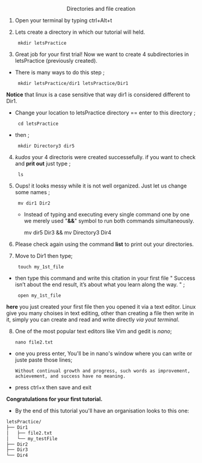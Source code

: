 <p style="text-align: center;">Directories and file creation</p>



1. Open your terminal by typing ctrl+Alt+t
2. Lets create a directory in which our tutorial will held. 

        mkdir letsPractice
        
3. Great job for your first trial! Now we want to create 4 subdirectories in letsPractice (previously created).
 - There is many ways to do this step ;
 
        mkdir letsPractice/dir1 letsPractice/Dir1
        
**Notice** that linux is a case sensitive that way dir1 is considered different to Dir1.

 - Change your location to letsPractice directory == enter to this directory ;
 
        cd letsPractice 
        
 - then ;
 
        mkdir Directory3 dir5
    
4. *kudos*  your 4 directoris  were created successefully.  if you want to check and **prit out** just type ;

        ls 
        
5. Oups! it looks messy while it is not well organized. Just let us change some names ; 

        mv dir1 Dir2	
        
   - Instead of typing and executing every single command one by one we merely used "**&&**" symbol to run both commands simultaneously. 
      
        mv dir5 Dir3 && mv Directory3 Dir4


6. Please check again using the command **list** to print out your directories. 

7. Move to Dir1 then type; 

        touch my_1st_file 
        
 - then type this command and write this citation in your first file 
 " Success isn’t about the end result, it’s about what you learn along the way. " ;
 
        open my_1st_file 
        
 **here** you just created your first file then you opened it via a text editor. Linux give you many choises in text editing, other than creating a file then write in it, simply you can create and read and write directly *via yout terminal*. 
 
 8. One of the most popular text editors like Vim and gedit is *nano*; 
 
        nano file2.txt 
        
  - one you press enter, You'll be in nano's window where you can write or juste paste those lines; 
  
        Without continual growth and progress, such words as improvement, achievement, and success have no meaning.
        
  - press ctrl+x then save and exit 

**Congratulations for your first tutorial.**
 * By the end of this tutorial you'll have an organisation looks to this one:

```bash
letsPractice/
├── Dir1
│   ├── file2.txt
│   └── my_testFile
├── Dir2
├── Dir3
└── Dir4
```

